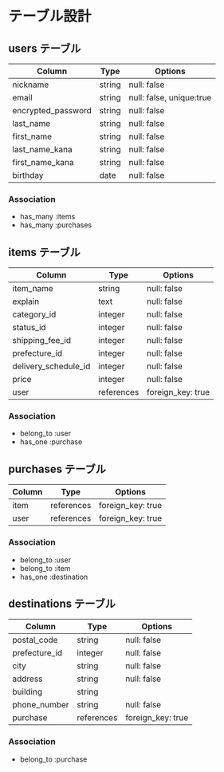 # テーブル設計

## users テーブル

| Column              | Type    | Options     |
| --------            | ------  | ----------- |
| nickname            | string  | null: false |
| email               | string  | null: false, unique:true |
| encrypted_password  | string  | null: false |
| last_name           | string  | null: false |
| first_name          | string  | null: false |
| last_name_kana      | string  | null: false |
| first_name_kana     | string  | null: false |
| birthday            | date    | null: false |

### Association

- has_many :items
- has_many :purchases


## items テーブル

| Column                | Type          | Options     |
| --------              | ------        | ----------- |
| item_name             | string        | null: false |
| explain               | text          | null: false |
| category_id           | integer       | null: false |
| status_id             | integer       | null: false |
| shipping_fee_id       | integer       | null: false |
| prefecture_id         | integer       | null: false |
| delivery_schedule_id  | integer       | null: false |
| price                 | integer       | null: false |
| user                  | references    | foreign_key: true |


### Association

- belong_to :user
- has_one :purchase


## purchases テーブル

| Column           | Type       | Options     |
| ------           | ---------- | ----------- |
| item             | references | foreign_key: true |
| user             | references | foreign_key: true |

### Association
- belong_to :user
- belong_to :item
- has_one :destination

## destinations テーブル

| Column           | Type       | Options     |
| ------           | ---------- | ----------- |
| postal_code      | string     | null: false |
| prefecture_id    | integer    | null: false |
| city             | string     | null: false |
| address          | string     | null: false |
| building         | string     |             |
| phone_number     | string     | null: false |
| purchase         | references | foreign_key: true |


### Association
- belong_to :purchase
